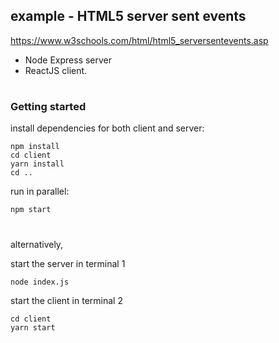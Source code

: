 ## example - HTML5 server sent events

https://www.w3schools.com/html/html5_serversentevents.asp

- Node Express server
- ReactJS client.

#

### Getting started

install dependencies for both client and server:

    npm install
    cd client
    yarn install
    cd ..

run in parallel:

    npm start

#

alternatively,

start the server in terminal 1

    node index.js

start the client in terminal 2

    cd client
    yarn start
